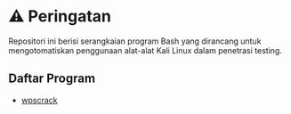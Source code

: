# ⚠️ Peringatan 

Repositori ini berisi serangkaian program Bash yang dirancang untuk mengotomatiskan penggunaan alat-alat Kali Linux dalam penetrasi testing.

## Daftar Program 

- [wpscrack]()
